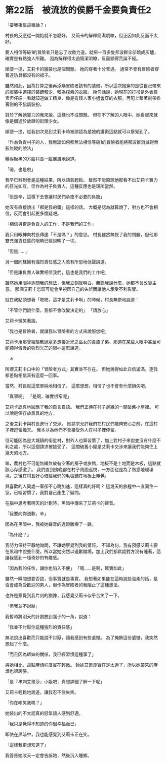 # 第22話　被流放的侯爵千金要負責任2

「要我相信這種話？」

村長的反應從一開始就不怎麼好。
艾莉卡的解釋簡潔明瞭，但正因如此反而不太好。

要人相信等級1的冒險者只是忘了收斂力道，就把一百多隻邦波群全部燒成灰燼，確實是有點強人所難。
因為解釋得太過簡潔明瞭，反而顯得荒誕不經。

順便一提，艾莉卡的服裝也是個問題。
她的穿著十分普通。
通常不會有冒險者穿著連防具都沒有的裙子。

雖然如此，因為打算之後再添購冒險者該有的裝備，所以這次她穿的是從自己帶來的服裝中選擇的裝飾較少、較為樸素的衣服。
換句話說，她現在的打扮是外表樸素但仔細一看就知道做工精良、像是有錢人家小姐會穿的衣服，再配上繫著劍帶掛著劍的不協調裝扮。

對於了解她實力的我來說，這樣也不成問題。
但在不了解的人眼中，她看起來就像是個過於放肆的街頭少女。

順便一提，從我初次見到艾莉卡時被誤認為是她的護衛這點就可以察覺到了。

「作為負責村子的人，我無論如何都無法相信等級1的冒險者能將邦波群消滅得無影無蹤的說法」

曬得黝黑的方臉村長一臉嚴肅地說道。

「嗯，也是啦」

我早已料到會是這種結果，所以語氣輕鬆。
雖然不能原諒他那看不出艾莉卡實力的目光如豆，但作為村子負責人，這種反應也是理所當然。

「但是辛，這樣下去會讓村民們承擔不必要的負擔」

她沒有直接說出「都是我的錯」這樣的話。
大概是認為就算說了，對方也不會相信，反而會引起更多懷疑吧。

「相信與否是負責人的工作，不是我們的工作」

我只用眼神向村長傳達「不是嗎？」的意思。
村長雖然無視了我的問題，但他那雙充滿責任感的眼睛已經說明了一切。

「但是……」

另一個同樣擁有強烈責任感之人若有所思地低聲說道。

「但是讓負責人確實相信我們，這也是我們的工作吧」

雖然她用眼神詢問我的想法，但我立刻就明白，無論我說什麼，她都不會改變主意。
那個艾莉卡怎麼可能會坐視因自己的失誤而讓他人承受不利影響。

就在我點頭想著「嗯嗯，這才是艾莉卡啊」的時候，村長無奈地說道：

「不管你們說什麼，我都不會改變決定的」
「請放心」

艾莉卡微笑著說。

「我也是冒險者，就讓我以冒險者的方式來說服您吧」

艾莉卡用那曾經驅散過眾多想接近光之巫女的貴族子弟、那道在某些人眼中甚至可能顯得傲慢的強烈光芒的眼神這麼說道。

　＊

所謂艾莉卡口中的「冒險者方式」其實並不存在。
但她說得如此自信滿滿，連我都差點相信真有這麼一回事。

當然，村長就這麼單純地相信了。
這麼想想，相信了也不會有什麼損失吧。

「真窄啊」
「是啊，確實很窄呢」

艾莉卡認真地回應了我的自言自語。
我們正待在村子邊緣的一間破舊小屋裡。
可以說是個存放農具的地方。

之後艾莉卡與村長進行了交涉。
她請求允許我們在村民們能夠安心之前，在這村子裡逗留幾天。
我本以為他們不會接受外人在村子裡停留。

但可能因為是大城鎮的衛星村，對外人也算習慣了，加上對村子來說並沒有什麼不利之處，所以這個請求被接受了。
這間破舊小屋是艾莉卡交涉來讓我們能夠住上幾天的地方。

嘛，農村也不可能無緣無故有空著的房子或旅館，地板不是土地而是木板，這點就該心存感激了。
我們直到傍晚都在村子周圍巡視，一方面也是為了熟悉地理環境，之後在村長好心借給我們的毛毯鋪在地板上睡覺。

與喜歡的人同處一室卻不心跳加速，這樣真的好嗎？
這幾天的旅程中一直同住一室，已經習慣了，我對自己產生了疑問。

在腦中思考著明天的計劃時，黑暗中傳來了艾莉卡的聲音。

「我要向你道歉，辛」

因為在黑暗中，我被她聲音的近距離嚇了一跳。

「為什麼？」

我努力保持平靜地詢問，不讓她察覺到我的驚訝。
不知為何，我有預感艾莉卡要在黑暗中說些什麼，所以當她突然以道歉開場，加上我們都默認對方沒有睡著，這讓我感到一種奇妙的有趣感。

「因為我的任性，讓你也陷入不便」
「嗯……是啊，確實如此」

雖然一瞬間想要否認，但事實就是事實。
我想著如果能在這時說些溫柔的話，是否會成為受歡迎的男人，但作為冒險者的我阻止了這種想法。

也許是察覺到我片刻的猶豫，我感覺艾莉卡似乎苦笑了一下。

「但我並不討厭」

我暫時將明天的計劃放到腦子的一角，說道：

「我並不討厭你這種強烈的責任感」

無法說出喜歡而只能說不討厭，讓我感到有些遺憾。
為了掩飾這份遺憾，我突然想起了什麼。

「而且因為師妹的關係，我已經習慣這種事了」

與她相比，這點麻煩程度實在輕微。
師妹艾爾莎實在是太過了，所以她帶來的麻煩也很誇張。

「是『串刺艾爾莎』小姐吧，真想詳細了解一下呢」

艾莉卡輕鬆地說道，讓我忍不住失笑。

「你在嘲笑我嗎？」

她裝出的不太認真的怒氣讓人感到舒適。

「我只是覺得不知道的你很幸福而已」

即使在黑暗中，我也能感覺到艾莉卡正在笑。

「這樣我更想知道了」

我答應她改天一定會告訴她，然後沉入睡鄉。